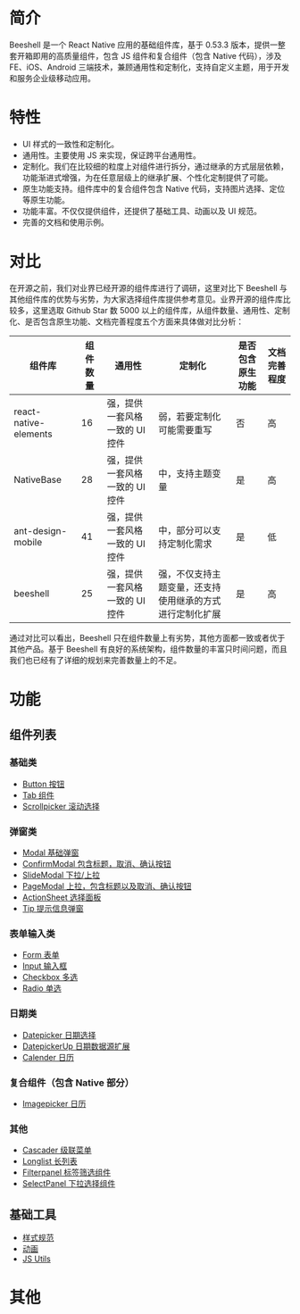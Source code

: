 # 简介
Beeshell 是一个 React Native 应用的基础组件库，基于 0.53.3 版本，提供一整套开箱即用的高质量组件，包含 JS 组件和复合组件（包含 Native 代码），涉及 FE、iOS、Android 三端技术，兼顾通用性和定制化，支持自定义主题，用于开发和服务企业级移动应用。

# 特性

- UI 样式的一致性和定制化。
- 通用性。主要使用 JS 来实现，保证跨平台通用性。
- 定制化。我们在比较细的粒度上对组件进行拆分，通过继承的方式层层依赖，功能渐进式增强，为在任意层级上的继承扩展、个性化定制提供了可能。
- 原生功能支持。组件库中的复合组件包含 Native 代码，支持图片选择、定位等原生功能。
- 功能丰富。不仅仅提供组件，还提供了基础工具、动画以及 UI 规范。
- 完善的文档和使用示例。

# 对比
在开源之前，我们对业界已经开源的组件库进行了调研，这里对比下 Beeshell 与其他组件库的优势与劣势，为大家选择组件库提供参考意见。业界开源的组件库比较多，这里选取 Github Star 数 5000 以上的组件库，从组件数量、通用性、定制化、是否包含原生功能、文档完善程度五个方面来具体做对比分析：

| 组件库 | 组件数量 |  通用性 | 定制化 | 是否包含原生功能 | 文档完善程度 |
| ---- | ---- | ---- | ---- | ---- | ---- |
| react-native-elements | 16 |  强，提供一套风格一致的 UI 控件 | 弱，若要定制化可能需要重写 | 否 | 高 |
| NativeBase | 28 | 强，提供一套风格一致的 UI 控件 | 中，支持主题变量 | 是 | 高 |
| ant-design-mobile | 41 | 强，提供一套风格一致的 UI 控件 | 中，部分可以支持定制化需求 | 是 | 低 |
| beeshell | 25 | 强，提供一套风格一致的 UI 控件 | 强，不仅支持主题变量，还支持使用继承的方式进行定制化扩展 | 是 | 高 |

通过对比可以看出，Beeshell 只在组件数量上有劣势，其他方面都一致或者优于其他产品。基于 Beeshell 有良好的系统架构，组件数量的丰富只时间问题，而且我们也已经有了详细的规划来完善数量上的不足。


# 功能

## 组件列表

### 基础类
* [Button 按钮](./components/Button.md)
* [Tab 组件](./components/Tab.md)
* [Scrollpicker 滚动选择](./components/Scrollpicker.md)

### 弹窗类
* [Modal 基础弹窗](./components/Modal.md)
* [ConfirmModal 包含标题，取消、确认按钮](./components/ConfirmModal.md)
* [SlideModal 下拉/上拉](./components/SlideModal.md)
* [PageModal 上拉，包含标题以及取消、确认按钮](./components/PageModal.md)
* [ActionSheet 选择面板](./components/Actionsheet.md)
* [Tip 提示信息弹窗](./components/Tip.md)


### 表单输入类
* [Form 表单](./components/Form.md)
* [Input 输入框](./components/Input.md)
* [Checkbox 多选](./components/Checkbox.md)
* [Radio 单选](./components/Radio.md)

### 日期类
* [Datepicker 日期选择](./components/Datepicker.md)
* [DatepickerUp 日期数据源扩展](./components/DatepickerUp.md)
* [Calender 日历](./components/Calendar.md)

### 复合组件（包含 Native 部分）
* [Imagepicker 日历](./components/Imagepicker.md)

### 其他
* [Cascader 级联菜单](./components/Cascader.md)
* [Longlist 长列表](./components/Longlist.md)
* [Filterpanel 标签筛选组件](./components/FilterPanel.md)
* [SelectPanel 下拉选择组件](./components/SelectPanel.md)

## 基础工具
* [样式规范](./common/styles.md)
* [动画](./common/animations.md)
* [JS Utils](./common/utils.md)

# 其他
